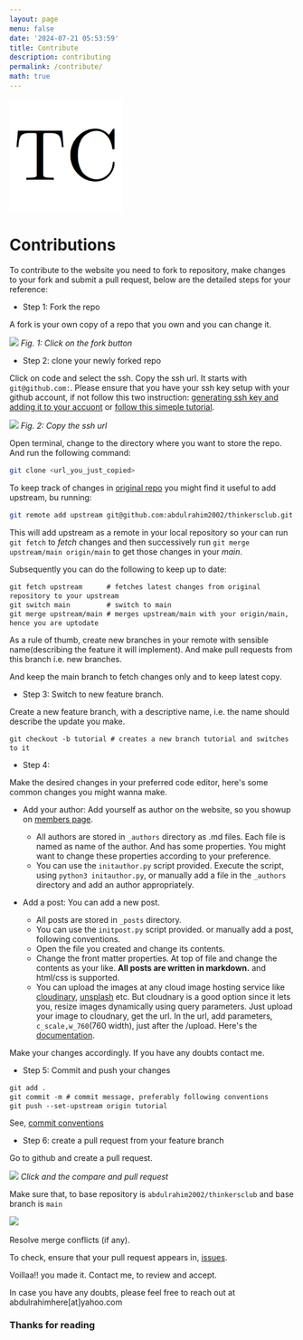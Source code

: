 ```yaml
---
layout: page
menu: false
date: '2024-07-21 05:53:59'
title: Contribute
description: contributing
permalink: /contribute/
math: true
---
```


<img class="img-rounded" src="/assets/img/uploads/thinkersclub.png" alt="Thinkers Club logo" width="200">


# Contributions

To contribute to the website you need to fork to repository, make changes to your fork and submit a pull request, below are the detailed steps for your reference:

- Step 1: Fork the repo

A fork is your own copy of a repo that you own and you can change it.

![](https://res.cloudinary.com/dg6zyzzwr/image/upload/c_scale,w_1800/v1720728478/Screenshot_from_2024-07-12_01-37-03_g8qrio.png)
*Fig. 1: Click on the fork button*


-  Step 2: clone your newly forked repo

Click on code and select the ssh. Copy the ssh url. It starts with `git@github.com:`. Please ensure that you have your ssh key setup with your github account, if not follow this two instruction: [generating ssh key and adding it to your accuont](https://docs.github.com/en/authentication/connecting-to-github-with-ssh/generating-a-new-ssh-key-and-adding-it-to-the-ssh-agent?platform=windows) or [follow this simeple tutorial](https://www.youtube.com/watch?v=iVJesFfzDGs).

![](https://res.cloudinary.com/dg6zyzzwr/image/upload/c_scale,w_760/v1720728791/Screenshot_from_2024-07-12_01-42-48_wnjtgi.png)
*Fig. 2: Copy the ssh url*

Open terminal, change to the directory where you want to store the repo. And run the following command:

```bash
git clone <url_you_just_copied>
```

To keep track of changes in [original repo](https://github.com/abdulrahim2002/thinkersclub/) you might find it useful to add upstream, bu running:

```bash
git remote add upstream git@github.com:abdulrahim2002/thinkersclub.git
```

This will add upstream as a remote in your local repository so your can run `git fetch` to *fetch* changes and then successively run `git merge upstream/main origin/main` to get those changes in your *main*.

Subsequently you can do the following to keep up to date:

```
git fetch upstream      # fetches latest changes from original repository to your upstream
git switch main         # switch to main
git merge upstream/main # merges upstream/main with your origin/main, hence you are uptodate
```

As a rule of thumb, create new branches in your remote with sensible name(describing the feature it will implement). And make pull requests from this branch i.e. new branches. 

And keep the main branch to fetch changes only and to keep latest copy.

- Step 3: Switch to new feature branch.

Create a new feature branch, with a descriptive name, i.e. the name should describe the update you make.

```
git checkout -b tutorial # creates a new branch tutorial and switches to it
```

- Step 4: 

Make the desired changes in your preferred code editor, here's some common changes you might wanna make.

- Add your author: Add yourself as author on the website, so you showup on [members page](www.thinkersclub.tech/members).
    - All authors are stored in `_authors` directory as .md files. Each file is named as name of the author. And has some properties. You might want to change these properties according to your preference.
    - You can use the `initauthor.py` script provided. Execute the script, using `python3 initauthor.py`, or manually add a file in the `_authors` directory and add an author appropriately.

- Add a post: You can add a new post. 
    - All posts are stored in `_posts` directory. 
    - You can use the `initpost.py` script provided. or manually add a post, following conventions.
    - Open the file you created and change its contents. 
    - Change the front matter properties. At top of file and change the contents as your like. **All posts are written in markdown.** and html/css is supported.
    - You can upload the images at any cloud image hosting service like [cloudinary](https://cloudinary.com/), [unsplash](https://unsplash.com/) etc. But cloudnary is a good option since it lets you, resize images dynamically using query parameters. Just upload your image to cloudnary, get the url. In the url, add parameters, `c_scale,w_760`(760 width), just after the /upload. Here's the [documentation](https://cloudinary.com/documentation/resizing_and_cropping).

Make your changes accordingly. If you have any doubts contact me.

- Step 5: Commit and push your changes

```
git add .
git commit -m # commit message, preferably following conventions
git push --set-upstream origin tutorial
```

See, [commit conventions](https://www.conventionalcommits.org/en/v1.0.0/)


- Step 6: create a pull request from your feature branch

Go to github and create a pull request.

![](https://res.cloudinary.com/dg6zyzzwr/image/upload/s_scale,w_1800/v1720734359/0723d197-ee8a-47d6-9cea-18e905a68663.png)
*Click and the compare and pull request*

Make sure that, to base repository is `abdulrahim2002/thinkersclub` and base branch is `main`

![](https://res.cloudinary.com/dg6zyzzwr/image/upload/c_scale,w_1800/v1720734543/8eda041b-e862-45d4-990e-a851859e47a9.png) 

Resolve merge conflicts (if any).

To check, ensure that your pull request appears in, [issues](https://github.com/abdulrahim2002/thinkersclub/pulls).


Voillaa!! you made it. Contact me, to review and accept.

In case you have any doubts, please feel free to reach out at abdulrahimhere[at]yahoo.com



### Thanks for reading

